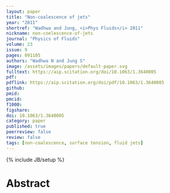 ```yaml
---
layout: paper
title: "Non-coalescence of jets"
year: "2011"
shortref: "Wadhwa and Jung, <i>Phys Fluids</i> 2011"
nickname: non-coelescence-of-jets
journal: "Physics of Fluids"
volume: 23
issue: 9
pages: 091105
authors: "Wadhwa N and Jung S"
image: /assets/images/papers/default-paper.svg
fulltext: https://aip.scitation.org/doi/10.1063/1.3640005
pdf: 
pdflink: https://aip.scitation.org/doi/pdf/10.1063/1.3640005
github: 
pmid: 
pmcid: 
f1000: 
figshare: 
doi: 10.1063/1.3640005
category: paper
published: true
peerreview: false
review: false
tags: [non-coalescence, surface tension, fluid jets]
---
```

{% include JB/setup %}

# Abstract 
